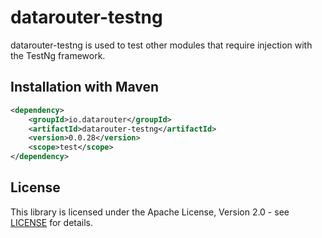 # datarouter-testng

datarouter-testng is used to test other modules that require injection with the TestNg framework.

## Installation with Maven

```xml
<dependency>
	<groupId>io.datarouter</groupId>
	<artifactId>datarouter-testng</artifactId>
	<version>0.0.28</version>
	<scope>test</scope>
</dependency>
```

## License

This library is licensed under the Apache License, Version 2.0 - see [LICENSE](../LICENSE) for details.
